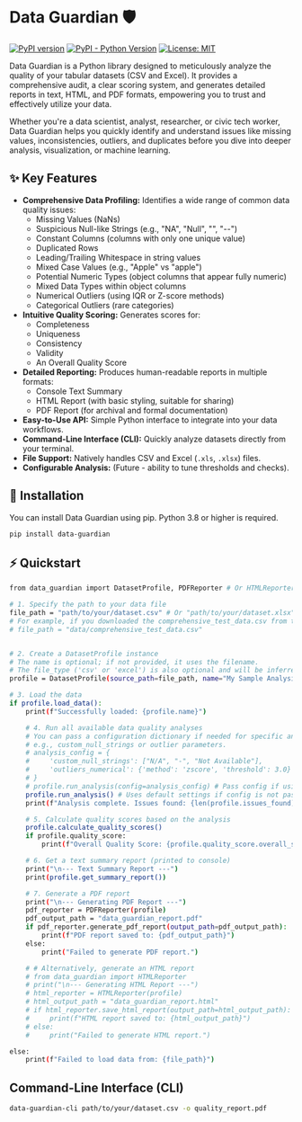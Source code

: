 # Data Guardian 🛡️

[![PyPI version](https://badge.fury.io/py/data-guardian.svg)](https://badge.fury.io/py/data-guardian)
[![PyPI - Python Version](https://img.shields.io/pypi/pyversions/data-guardian)](https://pypi.org/project/data-guardian/)
[![License: MIT](https://img.shields.io/badge/License-MIT-yellow.svg)](https://opensource.org/licenses/MIT) <!-- Update with your actual license -->
<!-- Add other badges if you have them (e.g., build status, test coverage) -->
<!-- [![Build Status](https://travis-ci.org/YOUR_USERNAME/data-guardian.svg?branch=main)](https://travis-ci.org/YOUR_USERNAME/data-guardian) -->
<!-- [![Coverage Status](https://coveralls.io/repos/github/YOUR_USERNAME/data-guardian/badge.svg?branch=main)](https://coveralls.io/github/YOUR_USERNAME/data-guardian?branch=main) -->

Data Guardian is a Python library designed to meticulously analyze the quality of your tabular datasets (CSV and Excel). It provides a comprehensive audit, a clear scoring system, and generates detailed reports in text, HTML, and PDF formats, empowering you to trust and effectively utilize your data.

Whether you're a data scientist, analyst, researcher, or civic tech worker, Data Guardian helps you quickly identify and understand issues like missing values, inconsistencies, outliers, and duplicates before you dive into deeper analysis, visualization, or machine learning.

## ✨ Key Features

*   **Comprehensive Data Profiling:** Identifies a wide range of common data quality issues:
    *   Missing Values (NaNs)
    *   Suspicious Null-like Strings (e.g., "NA", "Null", "", "--")
    *   Constant Columns (columns with only one unique value)
    *   Duplicated Rows
    *   Leading/Trailing Whitespace in string values
    *   Mixed Case Values (e.g., "Apple" vs "apple")
    *   Potential Numeric Types (object columns that appear fully numeric)
    *   Mixed Data Types within object columns
    *   Numerical Outliers (using IQR or Z-score methods)
    *   Categorical Outliers (rare categories)
*   **Intuitive Quality Scoring:** Generates scores for:
    *   Completeness
    *   Uniqueness
    *   Consistency
    *   Validity
    *   An Overall Quality Score
*   **Detailed Reporting:** Produces human-readable reports in multiple formats:
    *   Console Text Summary
    *   HTML Report (with basic styling, suitable for sharing)
    *   PDF Report (for archival and formal documentation)
*   **Easy-to-Use API:** Simple Python interface to integrate into your data workflows.
*   **Command-Line Interface (CLI):** Quickly analyze datasets directly from your terminal.
*   **File Support:** Natively handles CSV and Excel (`.xls`, `.xlsx`) files.
*   **Configurable Analysis:** (Future - ability to tune thresholds and checks).

## 🚀 Installation

You can install Data Guardian using pip. Python 3.8 or higher is required.

```bash
pip install data-guardian

```
## ⚡ Quickstart
```bash 
from data_guardian import DatasetProfile, PDFReporter # Or HTMLReporter

# 1. Specify the path to your data file
file_path = "path/to/your/dataset.csv" # Or "path/to/your/dataset.xlsx"
# For example, if you downloaded the comprehensive_test_data.csv from the project:
# file_path = "data/comprehensive_test_data.csv"


# 2. Create a DatasetProfile instance
# The name is optional; if not provided, it uses the filename.
# The file_type ('csv' or 'excel') is also optional and will be inferred from the extension.
profile = DatasetProfile(source_path=file_path, name="My Sample Analysis")

# 3. Load the data
if profile.load_data():
    print(f"Successfully loaded: {profile.name}")

    # 4. Run all available data quality analyses
    # You can pass a configuration dictionary if needed for specific analyses,
    # e.g., custom_null_strings or outlier parameters.
    # analysis_config = {
    #     'custom_null_strings': ["N/A", "-", "Not Available"],
    #     'outliers_numerical': {'method': 'zscore', 'threshold': 3.0}
    # }
    # profile.run_analysis(config=analysis_config) # Pass config if using custom settings
    profile.run_analysis() # Uses default settings if config is not passed
    print(f"Analysis complete. Issues found: {len(profile.issues_found)}")

    # 5. Calculate quality scores based on the analysis
    profile.calculate_quality_scores()
    if profile.quality_score:
        print(f"Overall Quality Score: {profile.quality_score.overall_score:.2f}/100")

    # 6. Get a text summary report (printed to console)
    print("\n--- Text Summary Report ---")
    print(profile.get_summary_report())

    # 7. Generate a PDF report
    print("\n--- Generating PDF Report ---")
    pdf_reporter = PDFReporter(profile)
    pdf_output_path = "data_guardian_report.pdf"
    if pdf_reporter.generate_pdf_report(output_path=pdf_output_path):
        print(f"PDF report saved to: {pdf_output_path}")
    else:
        print("Failed to generate PDF report.")

    # # Alternatively, generate an HTML report
    # from data_guardian import HTMLReporter
    # print("\n--- Generating HTML Report ---")
    # html_reporter = HTMLReporter(profile)
    # html_output_path = "data_guardian_report.html"
    # if html_reporter.save_html_report(output_path=html_output_path):
    #     print(f"HTML report saved to: {html_output_path}")
    # else:
    #     print("Failed to generate HTML report.")

else:
    print(f"Failed to load data from: {file_path}")

``` 
## Command-Line Interface (CLI)
```bash
data-guardian-cli path/to/your/dataset.csv -o quality_report.pdf
``` 